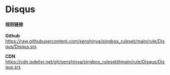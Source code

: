 # Disqus

#### 规则链接

**Github**
https://raw.githubusercontent.com/senshinya/singbox_ruleset/main/rule/Disqus/Disqus.srs

**CDN**
https://cdn.jsdelivr.net/gh/senshinya/singbox_ruleset@main/rule/Disqus/Disqus.srs